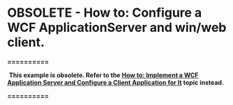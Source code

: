 
# OBSOLETE - How to: Configure a WCF ApplicationServer and win/web client.


<strong>==========</strong><br>
<p> <strong>This example is obsolete. Refer to the <a href="http://documentation.devexpress.com/#Xaf/CustomDocument3562"><u>How to: Implement a WCF Application Server and Configure a Client Application for It</u></a><u></u> topic instead.</strong></p>
<p><strong>==========</strong></p>

<br/>


